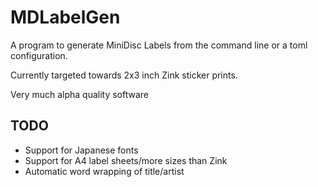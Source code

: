 # MDLabelGen

A program to generate MiniDisc Labels from the command line or a toml configuration.

Currently targeted towards 2x3 inch Zink sticker prints.

Very much alpha quality software

## TODO

- Support for Japanese fonts
- Support for A4 label sheets/more sizes than Zink
- Automatic word wrapping of title/artist

